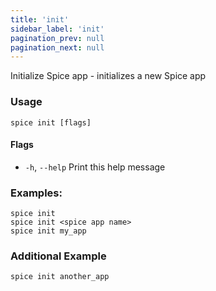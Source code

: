 ```yaml
---
title: 'init'
sidebar_label: 'init'
pagination_prev: null
pagination_next: null
---
```


Initialize Spice app - initializes a new Spice app

### Usage

```shell
spice init [flags]
```

#### Flags

- `-h`, `--help` Print this help message

### Examples:

```shell
spice init
spice init <spice app name>
spice init my_app
```

### Additional Example

```shell
spice init another_app
```
